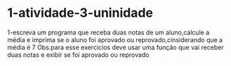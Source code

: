 # 1-atividade-3-uninidade 

1-escreva um programa que receba duas notas de um aluno,calcule a média e imprima se o aluno foi aprovado ou reprovado,cinsiderando que a média é 7 Obs.para esse exercicios deve usar uma função que vai receber duas notas e exibir se foi aprovado ou reprovado